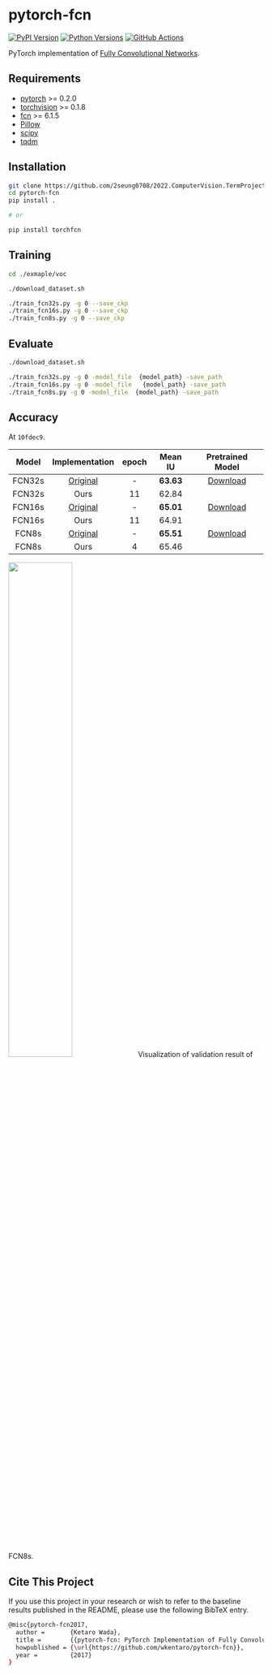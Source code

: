 # pytorch-fcn

[![PyPI Version](https://img.shields.io/pypi/v/torchfcn.svg)](https://pypi.python.org/pypi/torchfcn)
[![Python Versions](https://img.shields.io/pypi/pyversions/torchfcn.svg)](https://pypi.org/project/torchfcn)
[![GitHub Actions](https://github.com/wkentaro/pytorch-fcn/workflows/CI/badge.svg)](https://github.com/wkentaro/pytorch-fcn/actions)

PyTorch implementation of [Fully Convolutional Networks](https://github.com/shelhamer/fcn.berkeleyvision.org).


## Requirements

- [pytorch](https://github.com/pytorch/pytorch) >= 0.2.0
- [torchvision](https://github.com/pytorch/vision) >= 0.1.8
- [fcn](https://github.com/wkentaro/fcn) >= 6.1.5
- [Pillow](https://github.com/python-pillow/Pillow)
- [scipy](https://github.com/scipy/scipy)
- [tqdm](https://github.com/tqdm/tqdm)


## Installation

```bash
git clone https://github.com/2seung0708/2022.ComputerVision.TermProject.FCN.git
cd pytorch-fcn
pip install .

# or

pip install torchfcn
```


## Training

```bash
cd ./exmaple/voc
```

```bash
./download_dataset.sh

./train_fcn32s.py -g 0 --save_ckp
./train_fcn16s.py -g 0 --save_ckp
./train_fcn8s.py -g 0 --save_ckp

```


## Evaluate


```bash
./download_dataset.sh

./train_fcn32s.py -g 0 -model_file  {model_path} -save_path
./train_fcn16s.py -g 0 -model_file   {model_path} -save_path
./train_fcn8s.py -g 0 -model_file  {model_path} -save_path

```


## Accuracy

At `10fdec9`.

| Model | Implementation |   epoch | Mean IU | Pretrained Model |
|:-----:|:--------------:|:-------:|:-------:|:----------------:|
|FCN32s      | [Original](https://github.com/shelhamer/fcn.berkeleyvision.org/tree/main/voc-fcn32s)       | -   | **63.63** | [Download](https://github.com/wkentaro/pytorch-fcn/blob/45c6b2d3f553cbe6369822d17a7a51dfe9328662/torchfcn/models/fcn32s.py#L34) |
|FCN32s      | Ours                                                                                         |11 | 62.84 | |
|FCN16s      | [Original](https://github.com/shelhamer/fcn.berkeleyvision.org/tree/main/voc-fcn16s)       | -  | **65.01** | [Download](https://github.com/wkentaro/pytorch-fcn/blob/45c6b2d3f553cbe6369822d17a7a51dfe9328662/torchfcn/models/fcn16s.py#L17) |
|FCN16s      | Ours                                                                                         |11  | 64.91 | |
|FCN8s       | [Original](https://github.com/shelhamer/fcn.berkeleyvision.org/tree/main/voc-fcn8s)        | - | **65.51** | [Download](https://github.com/wkentaro/pytorch-fcn/blob/45c6b2d3f553cbe6369822d17a7a51dfe9328662/torchfcn/models/fcn8s.py#L17) |
|FCN8s       | Ours                                                                                         | 4| 65.46 | |


<img src=".readme/fcn8s_iter28000.jpg" width="50%" />
Visualization of validation result of FCN8s.


## Cite This Project

If you use this project in your research or wish to refer to the baseline results published in the README, please use the following BibTeX entry.

```bash
@misc{pytorch-fcn2017,
  author =       {Ketaro Wada},
  title =        {{pytorch-fcn: PyTorch Implementation of Fully Convolutional Networks}},
  howpublished = {\url{https://github.com/wkentaro/pytorch-fcn}},
  year =         {2017}
}
```
